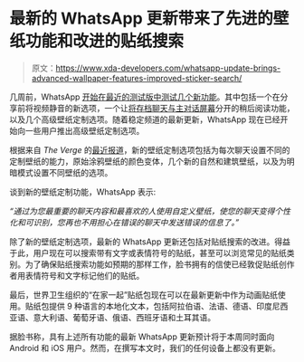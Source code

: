 # 最新的 WhatsApp 更新带来了先进的壁纸功能和改进的贴纸搜索

> 原文：<https://www.xda-developers.com/whatsapp-update-brings-advanced-wallpaper-features-improved-sticker-search/>

几周前，WhatsApp [开始在最近的测试版中测试几个新功能](https://www.xda-developers.com/whatsapp-tests-new-wallpaper-features-video-muting-read-later-feature/)。其中包括一个在分享前将视频静音的新选项，一个让[将存档聊天与主对话屏幕](https://www.xda-developers.com/whatsapp-beta-219101-vacation-mode-ignore-archived-chats/)分开的稍后阅读功能，以及几个高级壁纸定制选项。随着稳定频道的最新更新，WhatsApp 现在已经开始向一些用户推出高级壁纸定制选项。

根据来自 *The Verge* 的[最近报道](https://www.theverge.com/2020/12/1/21754853/whatsapp-custom-chat-wallpapers-sticker-search)，新的壁纸定制选项包括为每次聊天设置不同的定制壁纸的能力，原始涂鸦壁纸的颜色变体，几个新的自然和建筑壁纸，以及为明暗模式设置不同壁纸的选项。

谈到新的壁纸定制功能，WhatsApp 表示:

*“通过为您最重要的聊天内容和最喜欢的人使用自定义壁纸，使您的聊天变得个性化和可识别，您再也不用担心在错误的聊天中发送错误的信息了。”*

除了新的壁纸定制选项，最新的 WhatsApp 更新还包括对贴纸搜索的改进。得益于此，用户现在可以搜索带有文字或表情符号的贴纸，甚至可以浏览常见的贴纸类别。为了确保贴纸搜索功能如预期的那样工作，脸书拥有的信使已经敦促贴纸创作者用表情符号和文字标记他们的贴纸。

最后，世界卫生组织的“在家一起”贴纸包现在可以在最新更新中作为动画贴纸使用。贴纸包提供 9 种语言的本地化文本，包括阿拉伯语、法语、德语、印度尼西亚语、意大利语、葡萄牙语、俄语、西班牙语和土耳其语。

据脸书称，具有上述所有功能的最新 WhatsApp 更新预计将于本周同时面向 Android 和 iOS 用户。然而，在撰写本文时，我们的任何设备上都没有更新。